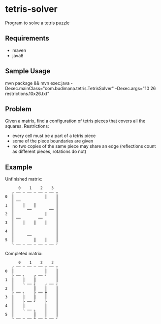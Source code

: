 # tetris-solver
Program to solve a tetris puzzle

## Requirements
* maven
* java8

## Sample Usage
mvn package && mvn exec:java -Dexec.mainClass="com.budimana.tetris.TetrisSolver" -Dexec.args="10 26 restrictions.10x26.txt"

## Problem
Given a matrix, find a configuration of tetris pieces that covers all the squares.
Restrictions:
* every cell must be a part of a tetris piece
* some of the piece boundaries are given
* no two copies of the same piece may share an edge (reflections count as different pieces, rotations do not)

## Example

Unfinished matrix:
```
      0    1    2    3
   ┌ ── ─ ── ─ ── ─ ── ┬
0  ┃              ┃    ┃
   ┃ ──                ┃
1  ┃    ┃    ┃         ┃
   ┃      ──        ── ┃
2  ┃              ┃    ┃
   ┃ ──        ──      ┃
3  ┃    ┃    ┃    ┃    ┃
   ┃                   ┃
4  ┃                   ┃
   ┃      ──           ┃
5  ┃         ┃    ┃    ┃
   └ ── ─ ── ─ ── ─ ── ┘
```

Completed matrix:
```
      0    1    2    3
   ┌ ── ─ ── ─ ── ┬ ── ┬
0  ┃              ┃    ┃
   ├ ── ┐    ┌ ── ┘    ┃
1  ┃    ┃    ┃         ┃
   ┃    └ ── ┤    ┌ ── ┤
2  ┃         ┃    ┃    ┃
   ├ ── ┐    ├ ── ╋    ┃
3  ┃    ┃    ┃    ┃    ┃
   ┃    ├ ── ┘    ├    ┃
4  ┃    ┃         ┃    ┃
   ┃    └ ── ┐    ┃    ┃
5  ┃         ┃    ┃    ┃
   └ ── ─ ── ┴ ── ┴ ── ┘
```
